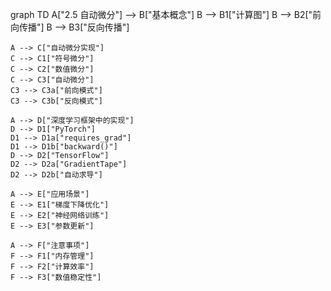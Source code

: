 graph TD
    A["2.5 自动微分"] --> B["基本概念"]
    B --> B1["计算图"]
    B --> B2["前向传播"]
    B --> B3["反向传播"]
    
    A --> C["自动微分实现"]
    C --> C1["符号微分"]
    C --> C2["数值微分"]
    C --> C3["自动微分"]
    C3 --> C3a["前向模式"]
    C3 --> C3b["反向模式"]
    
    A --> D["深度学习框架中的实现"]
    D --> D1["PyTorch"]
    D1 --> D1a["requires_grad"]
    D1 --> D1b["backward()"]
    D --> D2["TensorFlow"]
    D2 --> D2a["GradientTape"]
    D2 --> D2b["自动求导"]
    
    A --> E["应用场景"]
    E --> E1["梯度下降优化"]
    E --> E2["神经网络训练"]
    E --> E3["参数更新"]
    
    A --> F["注意事项"]
    F --> F1["内存管理"]
    F --> F2["计算效率"]
    F --> F3["数值稳定性"] 